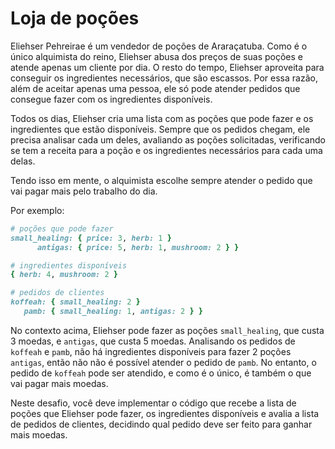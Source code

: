 # Loja de poções

Eliehser Pehreirae é um vendedor de poções de Araraçatuba. Como é o único alquimista
do reino, Eliehser abusa dos preços de suas poções e atende apenas um cliente por
dia. O resto do tempo, Eliehser aproveita para conseguir os ingredientes
necessários, que são escassos. Por essa razão, além de aceitar apenas uma
pessoa, ele só pode atender pedidos que consegue fazer com os ingredientes
disponíveis.

Todos os dias, Eliehser cria uma lista com as poções que pode fazer e os
ingredientes que estão disponíveis. Sempre que os pedidos chegam, ele precisa
analisar cada um deles, avaliando as poções solicitadas, verificando se tem a
receita para a poção e os ingredientes necessários para cada uma delas.

Tendo isso em mente, o alquimista escolhe sempre atender o pedido que vai pagar
mais pelo trabalho do dia.

Por exemplo:

```ruby
# poções que pode fazer
small_healing: { price: 3, herb: 1 }
      antigas: { price: 5, herb: 1, mushroom: 2 } }

# ingredientes disponíveis
{ herb: 4, mushroom: 2 }

# pedidos de clientes
koffeah: { small_healing: 2 }
   pamb: { small_healing: 1, antigas: 2 } }
```

No contexto acima, Eliehser pode fazer as poções `small_healing`, que custa 3
moedas, e `antigas`, que custa 5 moedas. Analisando os pedidos de `koffeah` e
`pamb`, não há ingredientes disponíveis para fazer 2 poções `antigas`, então não
não é possível atender o pedido de `pamb`. No entanto, o pedido de `koffeah`
pode ser atendido, e como é o único, é também o que vai pagar mais moedas.

Neste desafio, você deve implementar o código que recebe a lista de poções que
Eliehser pode fazer, os ingredientes disponíveis e avalia a lista de pedidos de
clientes, decidindo qual pedido deve ser feito para ganhar mais moedas.